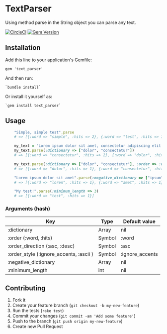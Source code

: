 # TextParser

Using method parse in the String object you can parse any text.

[![CircleCI](https://circleci.com/gh/fpaula/text_parser/tree/master.svg?style=svg)](https://circleci.com/gh/fpaula/text_parser/tree/master)
[![Gem Version](https://badge.fury.io/rb/text_parser.svg)](https://badge.fury.io/rb/text_parser)

## Installation


Add this line to your application's Gemfile:

    gem 'text_parser'

And then run:

    `bundle install`

Or install it yourself as:

    `gem install text_parser`

## Usage
```ruby
    "Simple, simple test".parse
    # => [{:word => "simple", :hits => 2}, {:word => "test", :hits => 1}]
```
```ruby
    my_text = "Lorem ipsum dolor sit amet, consectetur adipiscing elit. Pellentesque pretium consectetur."
    my_text.parse(:dictionary => ["dolor", "consectetur"])
    # => [{:word => "consectetur", :hits => 2}, {:word => "dolor", :hits => 1}]
```
```ruby
    my_text.parse(:dictionary => ["dolor", "consectetur"], :order => :word, :order_direction => :desc)
    # => [{:word => "dolor", :hits => 1}, {:word => "consectetur", :hits => 2}]
```
```ruby
    "Lorem ipsum dolor sit amet".parse(:negative_dictionary => ["ipsum", "dolor", "sit"])
    # => [{:word => "loren", :hits => 1}, {:word => "amet", :hits => 1}]
```
```ruby
    "My test!".parse(:minimum_length => 3)
    # => [{:word => "test", :hits => 1}]
```

### Arguments (hash)
| Key                                     | Type   | Default value   |
| --------------------------------------- | ------ | --------------- |
| :dictionary                             | Array  | nil             |
| :order (:word, :hits)                   | Symbol | :word           |
| :order_direction (:asc, :desc)          | Symbol | :asc            |
| :order_style (:ignore_accents, :ascii ) | Symbol | :ignore_accents |
| :negative_dictionary                    | Array  | nil             |
| :minimum_length                         | int    | nil             |


## Contributing

1. Fork it
2. Create your feature branch (`git checkout -b my-new-feature`)
3. Run the tests (`rake test`)
4. Commit your changes (`git commit -am 'Add some feature'`)
5. Push to the branch (`git push origin my-new-feature`)
6. Create new Pull Request

